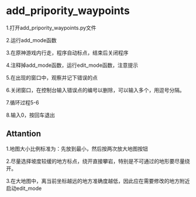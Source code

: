 # add_pripority_waypoints

1.打开add_pripority_waypoints.py文件

2.运行add_mode函数

3.在原神游戏内行走，程序自动标点，结束后关闭程序

4.注释掉add_mode函数，运行edit_mode函数，注意提示

5.在出现的窗口中，观察并记下错误的点

6.关闭窗口，在控制台输入错误点的编号以删除，可以输入多个，用逗号分隔。

7.循环过程5-6

8.输入0，按回车退出

## Attantion

1.地图大小比例标准为：先放到最小，然后按两次放大地图按钮

2.尽量选择坡度较缓的地方标点，绕开直接攀岩，特别是不可通过的地形要尽量绕开。

3.在大地图中，离当前坐标越远的地方准确度越低，因此应在需要修改的地方附近启动edit_mode



